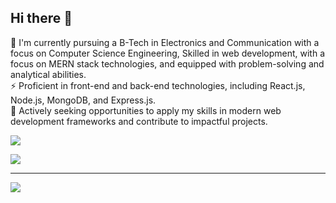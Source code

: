 ## Hi there 👋

<!--
**shashanksoni815/shashanksoni815** is a ✨ _special_ ✨ repository because its `README.md` (this file) appears on your GitHub profile.

Here are some ideas to get you started:

- 🔭 I’m currently working on ...
- 🌱 I’m currently learning ...
- 👯 I’m looking to collaborate on ...
- 🤔 I’m looking for help with ...
- 💬 Ask me about ...
- 📫 How to reach me: ...
- 😄 Pronouns: ...
- ⚡ Fun fact: ...

# 💫 About Me: -->
🌱 I'm currently pursuing a B-Tech in Electronics and Communication with a focus on Computer Science Engineering, Skilled in web development, with a focus on MERN stack technologies, and equipped with problem-solving and analytical abilities. <br>
⚡ Proficient in front-end and back-end technologies, including React.js, Node.js, MongoDB, and Express.js. <br>
🔭 Actively seeking opportunities to apply my skills in modern web development frameworks and contribute to impactful projects. <br>
<!--🔭 I’m currently working on Web Development <br>

 👯 I’m looking to collaborate on<br> 
🤝 I’m looking for help with<br> 

💬 Ask me about<br>
⚡ Fun fact 
🌱 I’m currently learning MERN Stack<br>


## 🌐 Socials:
[![Discord](https://img.shields.io/badge/Discord-%237289DA.svg?logo=discord&logoColor=white)](https://discord.gg/shashanksoni_88582) [![Instagram](https://img.shields.io/badge/Instagram-%23E4405F.svg?logo=Instagram&logoColor=white)](https://instagram.com/_shashank_sonii) [![LinkedIn](https://img.shields.io/badge/LinkedIn-%230077B5.svg?logo=linkedin&logoColor=white)](https://linkedin.com/in/shashank-soni815) 

# 💻 Tech Stack:
![CSS3](https://img.shields.io/badge/css3-%231572B6.svg?style=plastic&logo=css3&logoColor=white) ![Java](https://img.shields.io/badge/java-%23ED8B00.svg?style=plastic&logo=openjdk&logoColor=white) ![JavaScript](https://img.shields.io/badge/javascript-%23323330.svg?style=plastic&logo=javascript&logoColor=%23F7DF1E) ![HTML5](https://img.shields.io/badge/html5-%23E34F26.svg?style=plastic&logo=html5&logoColor=white) ![React](https://img.shields.io/badge/react-%2320232a.svg?style=plastic&logo=react&logoColor=%2361DAFB) ![NodeJS](https://img.shields.io/badge/node.js-6DA55F?style=plastic&logo=node.js&logoColor=white) ![Express.js](https://img.shields.io/badge/express.js-%23404d59.svg?style=plastic&logo=express&logoColor=%2361DAFB) ![Bootstrap](https://img.shields.io/badge/bootstrap-%238511FA.svg?style=plastic&logo=bootstrap&logoColor=white) ![TailwindCSS](https://img.shields.io/badge/tailwindcss-%2338B2AC.svg?style=plastic&logo=tailwind-css&logoColor=white) ![NPM](https://img.shields.io/badge/NPM-%23CB3837.svg?style=plastic&logo=npm&logoColor=white) ![MongoDB](https://img.shields.io/badge/MongoDB-%234ea94b.svg?style=plastic&logo=mongodb&logoColor=white) -->
<!--# 📊 GitHub Stats: 
![](https://github-readme-stats.vercel.app/api?username=shashanksoni815&theme=dark&hide_border=false&include_all_commits=true&count_private=true)<br/> 

# 📊 GitHub Stats:
![](https://github-readme-stats.vercel.app/api?username=shashanksoni815&theme=dark&hide_border=false&include_all_commits=true&count_private=true)<br/> 
![](https://github-readme-streak-stats.herokuapp.com/?user=shashanksoni815&theme=dark&hide_border=false)<br/>-->
<!-- ![](https://github-readme-stats.vercel.app/api/top-langs/?username=shashanksoni815&theme=dark&hide_border=false&include_all_commits=true&count_private=true&layout=compact)

---
[![](https://visitcount.itsvg.in/api?id=shashanksoni815&icon=0&color=0)](https://visitcount.itsvg.in)

 Proudly created with GPRM ( https://gprm.itsvg.in ) 

![](https://github-readme-streak-stats.herokuapp.com/?user=shashanksoni815&theme=dark&hide_border=false)<br/> -->
![](https://github-readme-stats.vercel.app/api/top-langs/?username=shashanksoni815&theme=dark&hide_border=false&include_all_commits=true&count_private=true&layout=compact)
<!--### ✍️ Random Dev Quote
## 🏆 GitHub Trophies
![](https://github-profile-trophy.vercel.app/?username=shashanksoni815&theme=radical&no-frame=false&no-bg=true&margin-w=4)  -->


![](https://quotes-github-readme.vercel.app/api?type=horizontal&theme=dark)
<!--
### 🔝 Top Contributed Repo
![](https://github-contributor-stats.vercel.app/api?username=shashanksoni815&limit=5&theme=dark&combine_all_yearly_contributions=true) -->

---
[![](https://visitcount.itsvg.in/api?id=shashanksoni815&icon=0&color=0)](https://visitcount.itsvg.in)

<!-- Proudly created with GPRM ( https://gprm.itsvg.in ) -->
